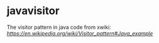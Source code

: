 # javavisitor

The visitor pattern in java code from xwiki: *https://en.wikipedia.org/wiki/Visitor_pattern#Java_example*
